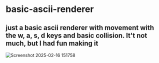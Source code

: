 # basic-ascii-renderer
just a basic ascii renderer with movement with the w, a, s, d keys and basic collision. It't not much, but I had fun making it
---
![Screenshot 2025-02-16 151758](https://github.com/user-attachments/assets/bcb0e413-d496-49a8-9c7d-c7f21d115b42)
